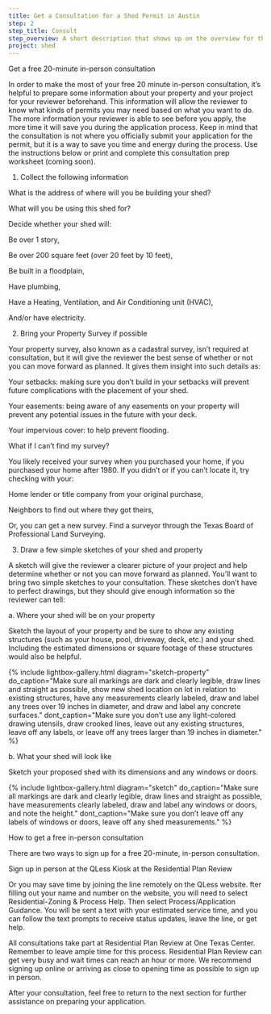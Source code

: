```yaml
---
title: Get a Consultation for a Shed Permit in Austin
step: 2
step_title: Consult
step_overview: A short description that shows up on the overview for this kind of project.
project: shed
---
```



Get a free 20-minute in-person consultation

In order to make the most of your free 20 minute in-person consultation, it’s helpful to prepare some information about your property and your project for your reviewer beforehand. This information will allow the reviewer to know what kinds of permits you may need based on what you want to do. The more information your reviewer is able to see before you apply, the more time it will save you during the application process. Keep in mind that the consultation is not where you officially submit your application for the permit, but it is a way to save you time and energy during the process. Use the instructions below or print and complete this consultation prep worksheet (coming soon).

1. Collect the following information

What is the address of where will you be building your shed?

What will you be using this shed for?

Decide whether your shed will:

Be over 1 story,

Be over 200 square feet (over 20 feet by 10 feet),

Be built in a floodplain,

Have plumbing,

Have a Heating, Ventilation, and Air Conditioning unit (HVAC),

And/or have electricity.

2. Bring your Property Survey if possible

Your property survey, also known as a cadastral survey, isn’t required at consultation, but it will give the reviewer the best sense of whether or not you can move forward as planned. It gives them insight into such details as:

Your setbacks: making sure you don’t build in your setbacks will prevent future complications with the placement of your shed.

Your easements: being aware of any easements on your property will prevent any potential issues in the future with your deck.

Your impervious cover: to help prevent flooding.

What if I can’t find my survey?

You likely received your survey when you purchased your home, if you purchased your home after 1980. If you didn’t or if you can’t locate it, try checking with your:

Home lender or title company from your original purchase,

Neighbors to find out where they got theirs,

Or, you can get a new survey. Find a surveyor through the Texas Board of Professional Land Surveying.

3. Draw a few simple sketches of your shed and property

A sketch will give the reviewer a clearer picture of your project and help determine whether or not you can move forward as planned. You’ll want to bring two simple sketches to your consultation. These sketches don’t have to perfect drawings, but they should give enough information so the reviewer can tell:

a. Where your shed will be on your property

Sketch the layout of your property and be sure to show any existing structures (such as your house, pool, driveway, deck, etc.) and your shed. Including the estimated dimensions or square footage of these structures would also be helpful.

{% include lightbox-gallery.html diagram="sketch-property" do_caption="Make sure all markings are dark and clearly legible, draw lines and straight as possible, show new shed location on lot in relation to existing structures, have any measurements clearly labeled, draw and label any trees over 19 inches in diameter, and draw and label any concrete surfaces." dont_caption="Make sure you don&rsquo;t use any light-colored drawing utensils, draw crooked lines, leave out any existing structures, leave off any labels, or leave off any trees larger than 19 inches in diameter." %}

b. What your shed will look like

Sketch your proposed shed with its dimensions and any windows or doors.

{% include lightbox-gallery.html diagram="sketch" do_caption="Make sure all markings are dark and clearly legible, draw lines and straight as possible, have measurements clearly labeled, draw and label any windows or doors, and note the height." dont_caption="Make sure you don&rsquo;t leave off any labels of windows or doors, leave off any shed measurements." %}

How to get a free in-person consultation

There are two ways to sign up for a free 20-minute, in-person consultation.

Sign up in person at the QLess Kiosk at the Residential Plan Review

Or you may save time by joining the line remotely on the QLess website. fter filling out your name and number on the website, you will need to select Residential-Zoning & Process Help. Then select Process/Application Guidance. You will be sent a text with your estimated service time, and you can follow the text prompts to receive status updates, leave the line, or get help.

All consultations take part at Residential Plan Review at One Texas Center. Remember to leave ample time for this process. Residential Plan Review can get very busy and wait times can reach an hour or more. We recommend signing up online or arriving as close to opening time as possible to sign up in person.

After your consultation, feel free to return to the next section for further assistance on preparing your application.